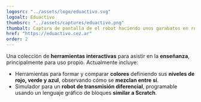 ```yaml
---
logosrc: "../assets/logo/eduactivo.svg"
logoalt: Eduactivo
thumbsrc: "../assets/captures/eduactivo.png"
thumbalt: Captura de pantalla de el robot haciendo unos garabatos en rojo con un joystick levemente activado debajo.
href: "https://eduactivo.cez.ar"
order: 2
---
```


Una colección de **herramientas interactivas** para asistir en la **enseñanza**, principalmente para uso propio. Actualmente incluye:

- Herramientas para formar y comparar **colores** definiendo sus **niveles de rojo, verde y azul**, observando cómo se **mezclan entre sí**.
- Simulador para un **robot de transmisión diferencial**, programable usando un lenguaje gráfico de bloques **similar a Scratch**.
